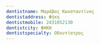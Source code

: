 ```yaml
---
dentistname: Μαράβας Κωνσταντίνος
dentistaddress: Φήκη
dentistmobile: 2431052130
dentistcity: ΦΗΚΗ
dentistspecialty: Οδοντίατρος
---
```

